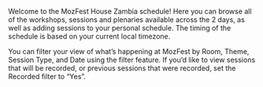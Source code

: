 Welcome to the MozFest House Zambia schedule! Here you can browse all of the workshops, sessions and plenaries available across the 2 days, as well as adding sessions to your personal schedule. The timing of the schedule is based on your current local timezone.

You can filter your view of what’s happening at MozFest by Room, Theme, Session Type, and Date using the filter feature. If you’d like to view sessions that will be recorded, or previous sessions that were recorded, set the Recorded filter to “Yes”.
